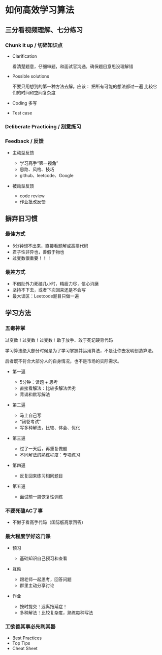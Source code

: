 # 如何高效学习算法

## 三分看视频理解、七分练习

### Chunk it up / 切碎知识点

- Clarification

  看清楚题意，仔细审题，和面试官沟通，确保题目意思没理解错

- Possible solutions

  不要只用想到的第一种方法去解，应该：
  把所有可能的想法都过一遍
  比较它们的时间和空间复杂度

- Coding 多写
- Test case

### Deliberate Practicing / 刻意练习

### Feedback / 反馈

- 主动型反馈

	- 学习高手“第一视角”
	- 思路、风格、技巧
	- github、leetcode、Google

- 被动型反馈

	- code review
	- 作业批改反馈

## 摒弃旧习惯

### 最佳方式

- 5分钟想不出来，直接看题解或高票代码
- 君子性非异也，善假于物也
- 过变数很重要！！！

### 最差方式

- 不借助外力死磕几小时，精疲力尽，信心消磨
- 坚持不下去，或者下次回来还是不会写
- 最大误区：Leetcode题目只做一遍

## 学习方法

### 五毒神掌

过变数！过变数！过变数！敢于放手、敢于死记硬背代码

学习算法绝大部分时候是为了学习掌握并运用算法，不是让你去发明创造算法。

后者既不符合大部分人的自身情况，也不是市场的实际需求。

- 第一遍

	- 5分钟：读题 + 思考
	- 直接看解法：比较多解法优劣
	- 背诵和默写解法

- 第二遍

	- 马上自己写
	- “闭卷考试”
	- 写多种解法，比较、体会、优化

- 第三遍

	- 过了一天后，再重复做题
	- 不同解法的熟练程度：专项练习

- 第四遍

	- 反复回来练习相同题目

- 第五遍

	- 面试前一周恢复性训练

### 不要死磕AC了事

- 不懒于看高手代码（国际版高票回答）

### 最大程度学好这门课

- 预习

	- 基础知识自己预习和查看

- 互动

	- 跟老师一起思考，回答问题
	- 群里主动分享讨论

- 作业

	- 按时提交！远离拖延症！
	- 多种解法！比较复杂度，熟练每种写法

### 工欲善其事必先利其器

- Best Practices
- Top Tips
- Cheat Sheet

